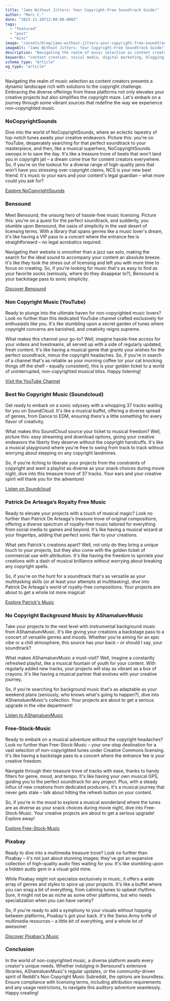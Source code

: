 ```yaml
---
title: "Jams Without Jitters: Your Copyright-Free Soundtrack Guide!"
author: "Marc C."
date: "2023-11-20T12:00:00.000Z"
tags:
  - "featured"
  - "post"
  - "misc"
image: "/assets/blog/jams-without-jitters-your-copyright-free-soundtrack-guide-.png"
imageAlt: "Jams Without Jitters: Your Copyright-Free Soundtrack Guide!"
description: "Navigating the realm of music selection as content creators presents a dynamic landscape rich with solutions to the copyright challenge"
keywords: "content creation, social media, digital marketing, blogging, SEO, content strategy, social media marketing, online marketing"
schema_type: "Article"
og_type: "article"
---
```

Navigating the realm of music selection as content creators presents a dynamic landscape rich with solutions to the copyright challenge. Embracing the diverse offerings from these platforms not only elevates your creative projects but also simplifies the copyright maze. Let's embark on a journey through some vibrant sources that redefine the way we experience non-copyrighted music.

### **NoCopyrightSounds**

Dive into the world of NoCopyrightSounds, where an eclectic tapestry of top-notch tunes awaits your creative endeavors. Picture this: you're on YouTube, desperately searching for that perfect soundtrack to your masterpiece, and then, like a musical superhero, NoCopyrightSounds swoops in to save the day. It's like a treasure trove of beats that won't land you in copyright jail – a dream come true for content creators everywhere. So, if you're on the lookout for a diverse range of high-quality jams that won't have you stressing over copyright claims, NCS is your new best friend. It's music to your ears and your content's legal guardian – what more could you ask for?

[Explore NoCopyrightSounds](https://ncs.io/music)

### **Bensound**

Meet Bensound, the unsung hero of hassle-free music licensing. Picture this: you're on a quest for the perfect soundtrack, and suddenly, you stumble upon Bensound, the oasis of simplicity in the vast desert of licensing terms. With a library that spans genres like a music lover's dream, it's like having a VIP pass to a concert where the entrance fee is straightforward – no legal acrobatics required.

Navigating their website is smoother than a jazz sax solo, making the search for the ideal sound to accompany your content an absolute breeze. It's like they took the stress out of licensing and left you with more time to focus on creating. So, if you're looking for music that's as easy to find as your favorite socks (seriously, where do they disappear to?), Bensound is your backstage pass to sonic simplicity.

[Discover Bensound](https://www.bensound.com/royalty-free-music)

### **Non Copyright Music (YouTube)**

Ready to plunge into the ultimate haven for non-copyrighted music lovers? Look no further than this dedicated YouTube channel crafted exclusively for enthusiasts like you. It's like stumbling upon a secret garden of tunes where copyright concerns are banished, and creativity reigns supreme.

What makes this channel your go-to? Well, imagine hassle-free access for your videos and livestreams, all served up with a side of regularly updated, fresh content. It's like having a musical genie that grants your wishes for the perfect soundtrack, minus the copyright headaches. So, if you're in search of a channel that's as reliable as your morning coffee (or your cat knocking things off the shelf – equally consistent), this is your golden ticket to a world of uninterrupted, non-copyrighted musical bliss. Happy listening!

[Visit the YouTube Channel](https://www.youtube.com/channel/UCkAEjuaeGI1q6GwORXkz19g)

### **Best No Copyright Music (Soundcloud)**

Get ready to embark on a sonic odyssey with a whopping 37 tracks waiting for you on SoundCloud. It's like a musical buffet, offering a diverse spread of genres, from Dance to EDM, ensuring there's a little something for every flavor of creativity.

What makes this SoundCloud source your ticket to musical freedom? Well, picture this: easy streaming and download options, giving your creative endeavors the liberty they deserve without the copyright handcuffs. It's like a musical playground where you're free to swing from track to track without worrying about stepping on any copyright landmines.

So, if you're itching to liberate your projects from the constraints of copyright and want a playlist as diverse as your snack choices during movie night, dive into this treasure trove of 37 tracks. Your ears and your creative spirit will thank you for the adventure!

[Listen on Soundcloud](https://soundcloud.com/best_no_copyright_music)

### **Patrick De Arteaga’s Royalty Free Music**

Ready to elevate your projects with a touch of musical magic? Look no further than Patrick De Arteaga's treasure trove of original compositions, offering a diverse spectrum of royalty-free music tailored for everything from social media to games and beyond. It's like having a musical wizard at your fingertips, adding that perfect sonic flair to your creations.

What sets Patrick's creations apart? Well, not only do they bring a unique touch to your projects, but they also come with the golden ticket of commercial use with attribution. It's like having the freedom to sprinkle your creations with a dash of musical brilliance without worrying about breaking any copyright spells.

So, if you're on the hunt for a soundtrack that's as versatile as your multitasking skills (or at least your attempts at multitasking), dive into Patrick De Arteaga's world of royalty-free compositions. Your projects are about to get a whole lot more magical!

[Explore Patrick's Music](https://patrickdearteaga.com/royalty-free-music/)

### **No Copyright Background Music by AShamaluevMusic**

Take your projects to the next level with instrumental background music from AShamaluevMusic. It's like giving your creations a backstage pass to a concert of versatile genres and moods. Whether you're aiming for an epic vibe or a chill atmosphere, this source has your back – or should I say, your soundtrack?

What makes AShamaluevMusic a must-visit? Well, imagine a constantly refreshed playlist, like a musical fountain of youth for your content. With regularly added new tracks, your projects will stay as vibrant as a box of crayons. It's like having a musical partner that evolves with your creative journey.

So, if you're searching for background music that's as adaptable as your weekend plans (seriously, who knows what's going to happen?), dive into AShamaluevMusic's collection. Your projects are about to get a serious upgrade in the vibe department!

[Listen to AShamaluevMusic](https://www.ashamaluevmusic.com/no-copyright-music)[](https://www.reddit.com/r/noncopyrightmusic/)

### **Free-Stock-Music**

Ready to embark on a musical adventure without the copyright headaches? Look no further than Free-Stock-Music – your one-stop destination for a vast selection of non-copyrighted tunes under Creative Commons licensing. It's like having a backstage pass to a concert where the entrance fee is your creative freedom.

Navigate through their treasure trove of tracks with ease, thanks to handy filters for genre, mood, and tempo. It's like having your own musical GPS, guiding you to the perfect soundtrack for any project. Plus, with a steady influx of new creations from dedicated producers, it's a musical journey that never gets stale – talk about hitting the refresh button on your content.

So, if you're in the mood to explore a musical wonderland where the tunes are as diverse as your snack choices during movie night, dive into Free-Stock-Music. Your creative projects are about to get a serious upgrade! Explore away! 

[Explore Free-Stock-Music](https://www.free-stock-music.com/)

### **Pixabay**

Ready to dive into a multimedia treasure trove? Look no further than Pixabay – it's not just about stunning images; they've got an expansive collection of high-quality audio files waiting for you. It's like stumbling upon a hidden audio gem in a visual gold mine.

While Pixabay might not specialize exclusively in music, it offers a wide array of genres and styles to spice up your projects. It's like a buffet where you can snag a bit of everything, from calming tunes to upbeat rhythms. Sure, it might not be as niche as some other platforms, but who needs specialization when you can have variety?

So, if you're ready to add a symphony to your visuals without hopping between platforms, Pixabay's got your back. It's the Swiss Army knife of multimedia resources – a little bit of everything, and a whole lot of awesome! 

[Discover Pixabay's Music](https://pixabay.com/music/)

### **Conclusion**

In the world of non-copyrighted music, a diverse platform awaits every creator's unique needs. Whether indulging in Bensound's extensive libraries, AShamaluevMusic's regular updates, or the community-driven spirit of Reddit's Non Copyright Music Subreddit, the options are boundless. Ensure compliance with licensing terms, including attribution requirements and any usage restrictions, to navigate this auditory adventure seamlessly. Happy creating!
